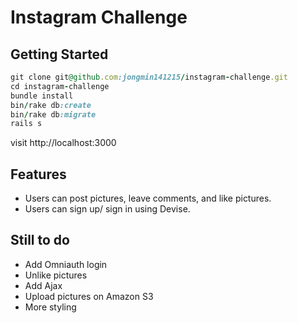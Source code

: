 Instagram Challenge
===================

Getting Started
-----
```ruby
git clone git@github.com:jongmin141215/instagram-challenge.git
cd instagram-challenge
bundle install
bin/rake db:create
bin/rake db:migrate
rails s
```
visit http://localhost:3000

Features
-----
* Users can post pictures, leave comments, and like pictures.
* Users can sign up/ sign in using Devise.

Still to do
------
* Add Omniauth login
* Unlike pictures
* Add Ajax
* Upload pictures on Amazon S3
* More styling
